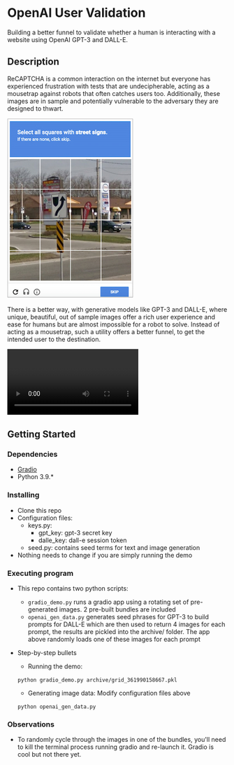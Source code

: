 
# OpenAI User Validation

Building a better funnel to validate whether a human is interacting with a website using OpenAI GPT-3 and DALL-E.

## Description

ReCAPTCHA is a common interaction on the internet but everyone has experienced frustration with tests that are undecipherable, acting as a mousetrap against robots that often catches users too. Additionally, these images are in sample and potentially vulnerable to the adversary they are designed to thwart.

![ReCAPTCHA](multimedia/ReCAPTCHA-example.jpeg)

There is a better way, with generative models like GPT-3 and DALL-E, where unique, beautiful, out of sample images offer a rich user experience and ease for humans but are almost impossible for a robot to solve. Instead of acting as a mousetrap, such a utility offers a better funnel, to get the intended user to the destination.


![BETTER](multimedia/gradio_demo.m4v)

## Getting Started

### Dependencies

* [Gradio](https://www.gradio.app/getting_started/)
* Python 3.9.*

### Installing

* Clone this repo
* Configuration files:
    * keys.py:
        * gpt_key: gpt-3 secret key 
        * dalle_key: dall-e session token 
    * seed.py: contains seed terms for text and image generation
* Nothing needs to change if you are simply running the demo

### Executing program

* This repo contains two python scripts:    
    * `gradio_demo.py` runs a gradio app using a rotating set of pre-generated images. 2 pre-built bundles are included
    * `openai_gen_data.py` generates seed phrases for GPT-3 to build prompts for DALL-E which are then used to return 4 images for each prompt, the results are pickled into the archive/ folder. The app above randomly loads one of these images for each prompt 

* Step-by-step bullets
    * Running the demo:
    ```
    python gradio_demo.py archive/grid_361990158667.pkl
    ```
    * Generating image data:
    Modify configuration files above
    ```
    python openai_gen_data.py
    ```

### Observations

* To randomly cycle through the images in one of the bundles, you'll need to kill the terminal process running gradio and re-launch it. Gradio is cool but not there yet.
